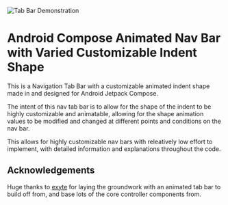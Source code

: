 
![Tab Bar Demonstration](Tab_Bar_Animated_Vid_Square_Ratio.gif)

# Android Compose Animated Nav Bar with Varied Customizable Indent Shape

This is a Navigation Tab Bar with a customizable animated indent shape made in and designed for Android Jetpack Compose. 

The intent of this nav tab bar is to allow for the shape of the indent to be highly customizable and animatable, allowing for the shape animation values to be modified and changed at different points and conditions on the nav bar.

This allows for highly customizable nav bars with releatively low effort to implement, with detailed information and explanations throughout the code. 

## Acknowledgements

Huge thanks to [exyte](https://github.com/exyte/AndroidAnimatedNavigationBar) for laying the groundwork with an animated tab bar to build off from, and base lots of the core controller components from. 
